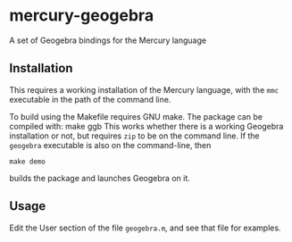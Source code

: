 # mercury-geogebra
A set of Geogebra bindings for the Mercury language

## Installation
This requires a working installation of the Mercury language,
with the `mmc` executable in the path of the command 
line.  

To build using the Makefile requires GNU make.  The
package can be compiled with:
make ggb
This works whether there is a working Geogebra
installation or not, but requires ``zip`` to be on the command 
line.  If the `geogebra` executable is also on the 
command-line, then
````
make demo
````
builds the package and launches Geogebra on it.

## Usage
Edit the User section of the file `geogebra.m`, and see
that file for examples.
